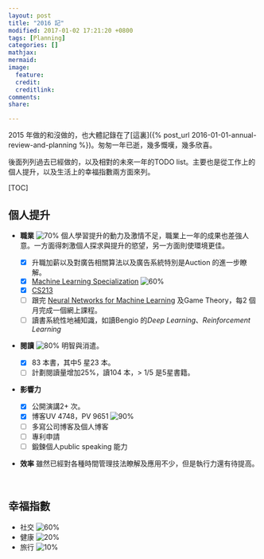```yaml
---
layout: post
title: "2016 記"
modified: 2017-01-02 17:21:20 +0800
tags: [Planning]
categories: []
mathjax: 
mermaid: 
image:
  feature: 
  credit: 
  creditlink: 
comments: 
share: 

---
```


2015 年做的和沒做的，也大體記錄在了[這裏]({% post_url 2016-01-01-annual-review-and-planning %})。匆匆一年已逝，幾多慨嘆，幾多欣喜。

後面列列過去已經做的，以及相對的未來一年的TODO list。主要也是從工作上的個人提升，以及生活上的幸福指數兩方面來列。

[TOC]

## 個人提升

- **職業** ![70%](http://progressed.io/bar/70) 個人學習提升的動力及激情不足，職業上一年的成果也差強人意。一方面得刺激個人探求與提升的慾望，另一方面則使環境更佳。
  - [x] 升職加薪以及對廣告相關算法以及廣告系統特別是Auction 的進一步瞭解。
  - [x] [Machine Learning Specialization](https://www.coursera.org/specializations/machine-learning)   ![60%](http://progressed.io/bar/60)
  - [x] [CS213](http://cs231n.github.io/) 
  - [ ] 跟完 [Neural Networks for Machine Learning](https://www.coursera.org/learn/neural-networks/) 及Game Theory，每2 個月完成一個網上課程。
  - [ ] 讀書系統性地補知識，如讀Bengio 的*Deep Learning*、*Reinforcement Learning*

- **閱讀** ![80%](http://progressed.io/bar/80) 明智與消遣。
  - [x] 83 本書，其中5 星23 本。
  - [ ] 計劃閱讀量增加25%，讀104 本，> 1/5 是5星書籍。

- **影響力**
  - [x] 公開演講2+ 次。
  - [x] 博客UV 4748，PV 9651 ![90%](http://progressed.io/bar/90) 
  - [ ] 多寫公司博客及個人博客
  - [ ] 專利申請
  - [ ] 鍛鍊個人public speaking 能力

- **效率** 雖然已經對各種時間管理技法瞭解及應用不少，但是執行力還有待提高。

  ​


## 幸福指數

- 社交 ![60%](http://progressed.io/bar/60)  
- 健康 ![20%](http://progressed.io/bar/20)  
- 旅行 ![10%](http://progressed.io/bar/10)  